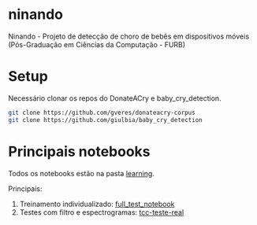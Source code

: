 # ninando
Ninando - Projeto de detecção de choro de bebês em dispositivos móveis (Pós-Graduação em Ciências da Computação - FURB)

# Setup
Necessário clonar os repos do DonateACry e baby_cry_detection.

```bash
git clone https://github.com/gveres/donateacry-corpus
git clone https://github.com/giulbia/baby_cry_detection
```

# Principais notebooks

Todos os notebooks estão na pasta [learning](learning/).

Principais: 
1. Treinamento individualizado: [full_test_notebook](learning/full_test_notebook.ipynb)
1. Testes com filtro e espectrogramas: [tcc-teste-real](learning/tcc-teste-real.ipynb)

